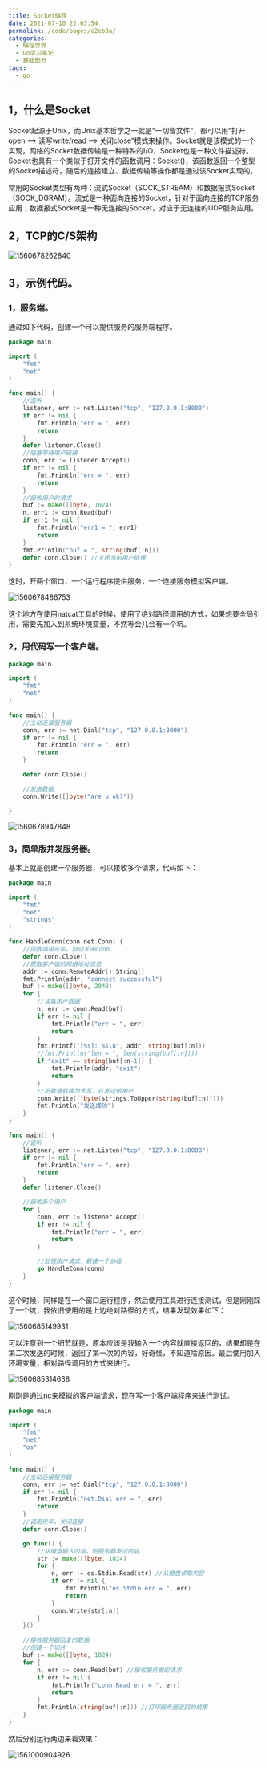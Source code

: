 ```yaml
---
title: Socket编程
date: 2021-07-10 22:03:54
permalink: /code/pages/e2eb9a/
categories:
  - 编程世界
  - Go学习笔记
  - 基础部分
tags:
  - go
---
```


## 1，什么是Socket

Socket起源于Unix，而Unix基本哲学之一就是“一切皆文件”，都可以用“打开open –> 读写write/read –> 关闭close”模式来操作。Socket就是该模式的一个实现，网络的Socket数据传输是一种特殊的I/O，Socket也是一种文件描述符。Socket也具有一个类似于打开文件的函数调用：Socket()，该函数返回一个整型的Socket描述符，随后的连接建立、数据传输等操作都是通过该Socket实现的。

常用的Socket类型有两种：流式Socket（SOCK_STREAM）和数据报式Socket（SOCK_DGRAM）。流式是一种面向连接的Socket，针对于面向连接的TCP服务应用；数据报式Socket是一种无连接的Socket，对应于无连接的UDP服务应用。

## 2，TCP的C/S架构



![1560678262840](http://t.eryajf.net/imgs/2021/09/f7f1ac997ed8b962.jpg)



## 3，示例代码。



### 1，服务端。



通过如下代码，创建一个可以提供服务的服务端程序。



```go
package main

import (
	"fmt"
	"net"
)

func main() {
	//监听
	listener, err := net.Listen("tcp", "127.0.0.1:8000")
	if err != nil {
		fmt.Println("err = ", err)
		return
	}
	defer listener.Close()
	//阻塞等待用户链接
	conn, err := listener.Accept()
	if err != nil {
		fmt.Println("err = ", err)
		return
	}
	//接收用户的请求
	buf := make([]byte, 1024)
	n, err1 := conn.Read(buf)
	if err1 != nil {
		fmt.Println("err1 = ", err1)
		return
	}
	fmt.Println("buf = ", string(buf[:n]))
	defer conn.Close() //关闭当前用户链接
}
```

这时，开两个窗口，一个运行程序提供服务，一个连接服务模拟客户端。



![1560678486753](http://t.eryajf.net/imgs/2021/09/3dbee9c30c2a0019.jpg)

这个地方在使用natcat工具的时候，使用了绝对路径调用的方式，如果想要全局引用，需要先加入到系统环境变量，不然等会儿会有一个坑。

### 2，用代码写一个客户端。



```go
package main

import (
	"fmt"
	"net"
)

func main() {
	//主动连接服务器
	conn, err := net.Dial("tcp", "127.0.0.1:8000")
	if err != nil {
		fmt.Println("err = ", err)
		return
	}

	defer conn.Close()

	//发送数据
	conn.Write([]byte("are u ok?"))

}
```



![1560678947848](http://t.eryajf.net/imgs/2021/09/8712e512cd591e60.jpg)



### 3，简单版并发服务器。

基本上就是创建一个服务器，可以接收多个请求，代码如下：



```go
package main

import (
	"fmt"
	"net"
	"strings"
)

func HandleConn(conn net.Conn) {
	//函数调用完毕，自动关闭conn
	defer conn.Close()
	//获取客户端的网络地址信息
	addr := conn.RemoteAddr().String()
	fmt.Println(addr, "connect successful")
	buf := make([]byte, 2048)
	for {
		//读取用户数据
		n, err := conn.Read(buf)
		if err != nil {
			fmt.Println("err = ", err)
			return
		}
		fmt.Printf("[%s]: %s\n", addr, string(buf[:n]))
		//fmt.Println("len = ", len(string(buf[:n])))
		if "exit" == string(buf[:n-1]) {
			fmt.Println(addr, "exit")
			return
		}
		//把数据转换为大写，在发送给用户
		conn.Write([]byte(strings.ToUpper(string(buf[:n]))))
		fmt.Println("发送成功")
	}
}

func main() {
	//监听
	listener, err := net.Listen("tcp", "127.0.0.1:8000")
	if err != nil {
		fmt.Println("err = ", err)
		return
	}
	defer listener.Close()

	//接收多个用户
	for {
		conn, err := listener.Accept()
		if err != nil {
			fmt.Println("err = ", err)
			return
		}

		//处理用户请求，新建一个协程
		go HandleConn(conn)
	}
}
```



这个时候，同样是在一个窗口运行程序，然后使用工具进行连接测试，但是刚刚踩了一个坑，我依旧使用的是上边绝对路径的方式，结果发现效果如下：

![1560685149931](http://t.eryajf.net/imgs/2021/09/30af9b4f64c42902.jpg)



可以注意到一个细节就是，原本应该是我输入一个内容就直接返回的，结果却是在第二次发送的时候，返回了第一次的内容，好奇怪，不知道啥原因。最后使用加入环境变量，相对路径调用的方式来进行。



![1560685314638](http://t.eryajf.net/imgs/2021/09/30cbc2fa68f3a260.jpg)



刚刚是通过nc来模拟的客户端请求，现在写一个客户端程序来进行测试。

```go
package main

import (
	"fmt"
	"net"
	"os"
)

func main() {
	//主动连接服务器
	conn, err := net.Dial("tcp", "127.0.0.1:8000")
	if err != nil {
		fmt.Println("net.Dial err = ", err)
		return
	}
	//调用完毕，关闭连接
	defer conn.Close()

	go func() {
		//从键盘输入内容，给服务器发送内容
		str := make([]byte, 1024)
		for {
			n, err := os.Stdin.Read(str) //从键盘读取内容
			if err != nil {
				fmt.Println("os.Stdin err = ", err)
				return
			}
			conn.Write(str[:n])
		}
	}()

	//接收服务器回复的数据
	//创建一个切片
	buf := make([]byte, 1024)
	for {
		n, err := conn.Read(buf) //接收服务器的请求
		if err != nil {
			fmt.Println("conn.Read err = ", err)
			return
		}
		fmt.Println(string(buf[:n])) //打印服务器返回的结果
	}
}

```

然后分别运行两边来看效果：

![1561000904926](http://t.eryajf.net/imgs/2021/09/ffc05eb6e4698130.jpg)